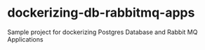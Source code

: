 # dockerizing-db-rabbitmq-apps
Sample project for dockerizing Postgres Database and Rabbit MQ Applications
